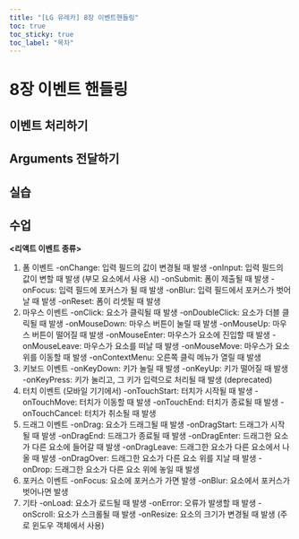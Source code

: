 ```yaml
---
title: "[LG 유레카] 8장 이벤트핸들링"
toc: true
toc_sticky: true
toc_label: "목차"
---
```


# 8장 이벤트 핸들링

## 이벤트 처리하기

## Arguments  전달하기

## 실습

## 수업

**<리액트 이벤트 종류>**

1. 폼 이벤트
   -onChange: 입력 필드의 값이 변경될 때 발생
   -onInput: 입력 필드의 값이 변할 때 발생 (부모 요소에서 사용 시)
   -onSubmit: 폼이 제출될 때 발생
   -onFocus: 입력 필드에 포커스가 될 때 발생
   -onBlur: 입력 필드에서 포커스가 벗어날 때 발생
   -onReset: 폼이 리셋될 때 발생
2. 마우스 이벤트
   -onClick: 요소가 클릭될 때 발생
   -onDoubleClick: 요소가 더블 클릭될 때 발생
   -onMouseDown: 마우스 버튼이 눌릴 때 발생
   -onMouseUp: 마우스 버튼이 떨어질 때 발생
   -onMouseEnter: 마우스가 요소에 진입할 때 발생
   -onMouseLeave: 마우스가 요소를 떠날 때 발생
   -onMouseMove: 마우스가 요소 위를 이동할 때 발생
   -onContextMenu: 오른쪽 클릭 메뉴가 열릴 때 발생
3. 키보드 이벤트
   -onKeyDown: 키가 눌릴 때 발생
   -onKeyUp: 키가 떨어질 때 발생
   -onKeyPress: 키가 눌리고, 그 키가 입력으로 처리될 때 발생 (deprecated)
4. 터치 이벤트 (모바일 기기에서)
   -onTouchStart: 터치가 시작될 때 발생
   -onTouchMove: 터치가 이동할 때 발생
   -onTouchEnd: 터치가 종료될 때 발생
   -onTouchCancel: 터치가 취소될 때 발생
5. 드래그 이벤트
   -onDrag: 요소가 드래그될 때 발생
   -onDragStart: 드래그가 시작될 때 발생
   -onDragEnd: 드래그가 종료될 때 발생
   -onDragEnter: 드래그한 요소가 다른 요소에 들어갈 때 발생
   -onDragLeave: 드래그한 요소가 다른 요소에서 나올 때 발생
   -onDragOver: 드래그한 요소가 다른 요소 위를 지날 때 발생
   -onDrop: 드래그한 요소가 다른 요소 위에 놓일 때 발생
6. 포커스 이벤트
   -onFocus: 요소에 포커스가 가면 발생
   -onBlur: 요소에서 포커스가 벗어나면 발생
7. 기타
   -onLoad: 요소가 로드될 때 발생
   -onError: 오류가 발생할 때 발생
   -onScroll: 요소가 스크롤될 때 발생
   -onResize: 요소의 크기가 변경될 때 발생 (주로 윈도우 객체에서 사용)